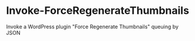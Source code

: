 # Invoke-ForceRegenerateThumbnails
Invoke a WordPress plugin "Force Regenerate Thumbnails" queuing by JSON

